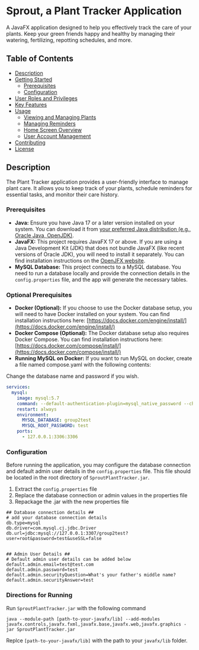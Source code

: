 # Sprout, a Plant Tracker Application

A JavaFX application designed to help you effectively track the care of your plants. Keep your green friends happy and healthy by managing their watering, fertilizing, repotting schedules, and more.

## Table of Contents

- [Description](#description)
- [Getting Started](#getting-started)
  - [Prerequisites](#prerequisites)
  - [Configuration](#configuration)
- [User Roles and Privileges](#user-roles-and-privileges)
- [Key Features](#key-features)
- [Usage](#usage)
  - [Viewing and Managing Plants](#viewing-and-managing-plants)
  - [Managing Reminders](#managing-reminders)
  - [Home Screen Overview](#home-screen-overview)
  - [User Account Management](#user-account-management)
- [Contributing](#contributing)
- [License](#license)

## Description

The Plant Tracker application provides a user-friendly interface to manage plant care. It allows you to keep track of your plants, schedule reminders for essential tasks, and monitor their care history.

### Prerequisites

* **Java:** Ensure you have Java 17 or a later version installed on your system. You can download it from [your preferred Java distribution (e.g., Oracle Java, OpenJDK)](your-java-download-link-here).
* **JavaFX:** This project requires JavaFX 17 or above. If you are using a Java Development Kit (JDK) that does not bundle JavaFX (like recent versions of Oracle JDK), you will need to install it separately. You can find installation instructions on the [OpenJFX website](https://www.openlogic.com/openjdk-downloads).
* **MySQL Database:** This project connects to a MySQL database. You need to run a database locally and provide the connection details in the `config.properties` file, and the app will generate the necessary tables.

### Optional Prerequisites
* **Docker (Optional):** If you choose to use the Docker database setup, you will need to have Docker installed on your system. You can find installation instructions here: [https://docs.docker.com/engine/install/](https://docs.docker.com/engine/install/)
* **Docker Compose (Optional):** The Docker database setup also requires Docker Compose. You can find installation instructions here: [https://docs.docker.com/compose/install/](https://docs.docker.com/compose/install/)
* **Running MySQL on Docker:** If you want to run MySQL on docker, create a file named compose.yaml with the following contents:

Change the database name and password if you wish.

```compose.yaml
services:
  mysql:
    image: mysql:5.7
    command: --default-authentication-plugin=mysql_native_password --character-set-server=utf8
    restart: always
    environment:
      MYSQL_DATABASE: group2test
      MYSQL_ROOT_PASSWORD: test
    ports:
      - 127.0.0.1:3306:3306

```

### Configuration

Before running the application, you may configure the database connection and default admin user details in the `config.properties` file. This file should be located in the root directory of `SproutPlantTracker.jar`.

1. Extract the `config.properties` file
2. Replace the database connection or admin values in the properties file
3. Repackage the .jar with the new properties file

```properties
## Database connection details ##
# add your database connection details
db.type=mysql
db.driver=com.mysql.cj.jdbc.Driver
db.url=jdbc:mysql://127.0.0.1:3307/group2test?user=root&password=test&useSSL=false


## Admin User Details ##
# Default admin user details can be added below
default.admin.email=test@test.com
default.admin.password=test
default.admin.securityQuestion=What's your father's middle name?
default.admin.securityAnswer=test
```

### Directions for Running
Run `SproutPlantTracker.jar` with the following command

```
java --module-path [path-to-your-javafx/lib] --add-modules javafx.controls,javafx.fxml,javafx.base,javafx.web,javafx.graphics -jar SproutPlantTracker.jar
```
Replce `[path-to-your-javafx/lib]` with the path to your `javafx/lib` folder.